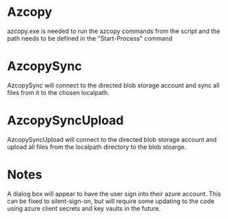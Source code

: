 # Azcopy

azcopy.exe is needed to run the azcopy commands from the script and the path needs to be defined in the "Start-Process" command

# AzcopySync

AzcopySync will connect to the directed blob storage account and sync all files from it to the chosen localpath. 

# AzcopySyncUpload

AzcopySyncUpload will connect to the directed blob storage account and upload all files from the localpath directory to the blob stoarge. 

# Notes

A dialog box will appear to have the user sign into their azure account. This can be fixed to silent-sign-on, but will require some updating to the code using azure client secrets and key vaults in the future.
